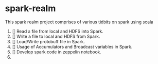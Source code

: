 # spark-realm

This spark realm project comprises of various tidbits on spark using scala

1. [] Read a file from local and HDFS into Spark.
2. [] Write a file to local and HDFS from Spark.
3. [] Load/Write protobuff file in Spark.
4. [] Usage of Accumulators and Broadcast variables in Spark.
5. [] Develop spark code in zeppelin notebook.
6.
